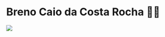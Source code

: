 

<!--
**Breno-caio/Breno-caio** is a ✨ _special_ ✨ repository because its `README.md` (this file) appears on your GitHub profile.

<p align="right">
  <img src="https://ik.imagekit.io/brenorocha/ZEPETO_-8585929693406777058_ygil8SIJC.png" width="350" title="Breno" position:absolute>  
</p>

I'm a 🎓 Computer Engineer Student, 🔋 Full Stack Developer and Security Enthusiast.
I ❤️ FrontEnd Development, 🎨 UI Design, 🐧 Linux, 🤝 Dev Community, 🚧 Open Source Projects and ☕ Coffee. 

🔭 I’m currently working with: TypeScript and React
🌱 I’m currently learning: UI Design using Figma and React Native
😄 Pronouns: he / him
😂 Fun fact: I can't program listening to the songs I love. For loving music so much
💬 Ask me about: 🔋 tech, ☕ coffee, 🎶 music, 🎸 instruments, 🎮 CS:GO, 🧑‍🍳 cooking, 🛹 skateboard, 📚 books
❤️ Hobbies: 🛹 skateboard, 🎸 play instruments, 🎶 listening to music all day, 📚 read books (especially those of psychology and fantasy), 🧑‍🍳 cook, 🎮 play CS:GO, 🌱 take care of the plants and 🌑 watch the moon
Languages / Technologies / Tools:
    

Here are some ideas to get you started:

- 🔭 I’m currently working on ...
- 🌱 I’m currently learning ...
- 👯 I’m looking to collaborate on ...
- 🤔 I’m looking for help with ...
- 💬 Ask me about ...
- 📫 How to reach me: ...
- 😄 Pronouns: ...
- ⚡ Fun fact: ...
-->

# Breno Caio da Costa Rocha :man_technologist:




[<img src="https://img.shields.io/badge/linkedin-%230077B5.svg?&style=for-the-badge&logo=linkedin&logoColor=white" />](https://www.linkedin.com/in/brenocaiorocha/)


